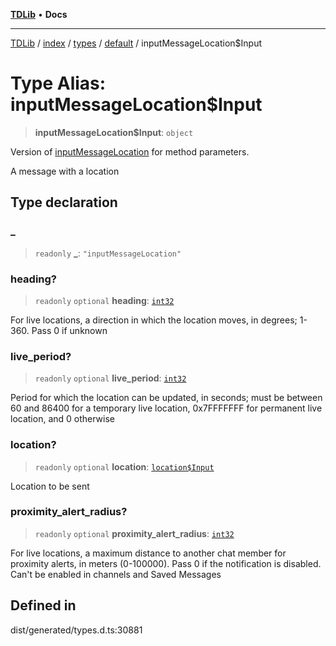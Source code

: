 [**TDLib**](../../../../../../README.md) • **Docs**

***

[TDLib](../../../../../../modules.md) / [index](../../../../../README.md) / [types](../../../README.md) / [default](../README.md) / inputMessageLocation$Input

# Type Alias: inputMessageLocation$Input

> **inputMessageLocation$Input**: `object`

Version of [inputMessageLocation](inputMessageLocation.md) for method parameters.

A message with a location

## Type declaration

### \_

> `readonly` **\_**: `"inputMessageLocation"`

### heading?

> `readonly` `optional` **heading**: [`int32`](int32.md)

For live locations, a direction in which the location moves, in degrees; 1-360. Pass 0 if unknown

### live\_period?

> `readonly` `optional` **live\_period**: [`int32`](int32.md)

Period for which the location can be updated, in seconds; must be between 60 and 86400 for a temporary live location, 0x7FFFFFFF for permanent live location, and 0 otherwise

### location?

> `readonly` `optional` **location**: [`location$Input`](location$Input.md)

Location to be sent

### proximity\_alert\_radius?

> `readonly` `optional` **proximity\_alert\_radius**: [`int32`](int32.md)

For live locations, a maximum distance to another chat member for proximity alerts, in meters (0-100000). Pass 0 if the notification is disabled. Can't be enabled in channels and Saved Messages

## Defined in

dist/generated/types.d.ts:30881
